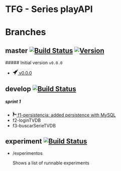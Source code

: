 TFG - Series playAPI
====================



Branches
========

## master [![Build Status](https://travis-ci.org/DarkHollow/tfg-series-playAPI.svg?branch=master)](https://travis-ci.org/DarkHollow/tfg-series-playAPI) [![Version](https://img.shields.io/badge/release-v0.0.0-blue.svg)](https://github.com/DarkHollow/tfg-series-playAPI/releases/tag/v0.0.0)

##### Initial version `v0.0.0`
 - [![Release](/doc/rocket.png) v0.0.0](https://github.com/DarkHollow/tfg-series-playAPI/releases/tag/v0.0.0)

## develop [![Build Status](https://travis-ci.org/DarkHollow/tfg-series-playAPI.svg?branch=develop)](https://travis-ci.org/DarkHollow/tfg-series-playAPI)

##### sprint 1
- [![Merge](/doc/git-merge.png) f1-persistencia: added persistence with MySQL](https://github.com/DarkHollow/tfg-series-playAPI/commit/afae5affa2267e11c7a0213d91c4126007203b21)
- f2-loginTVDB
- f3-buscarSerieTVDB

## experiment [![Build Status](https://travis-ci.org/DarkHollow/tfg-series-playAPI.svg?branch=experiment)](https://travis-ci.org/DarkHollow/tfg-series-playAPI)

- /experimentos

  Shows a list of runnable experiments
